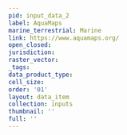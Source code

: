 ```yaml
---
pid: input_data_2
label: AquaMaps
marine_terrestrial: Marine
link: https://www.aquamaps.org/
open_closed: 
jurisdiction: 
raster_vector: 
_tags: 
data_product_type: 
cell_size: 
order: '01'
layout: data_item
collection: inputs
thumbnail: ''
full: ''
---
```

